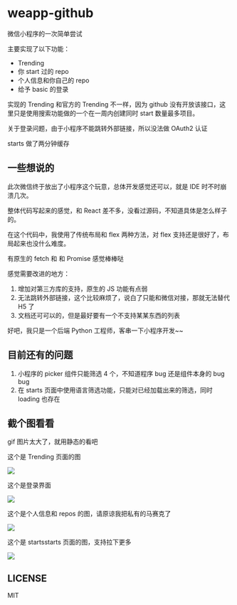 # weapp-github

微信小程序的一次简单尝试

主要实现了以下功能：
- Trending
- 你 start 过的 repo
- 个人信息和你自己的 repo
- 给予 basic 的登录

实现的 Trending 和官方的 Trending 不一样，因为 github 没有开放该接口，这里只是使用搜索功能做的一个在一周内创建同时 start 数量最多项目。

关于登录问题，由于小程序不能跳转外部链接，所以没法做 OAuth2 认证

starts 做了两分钟缓存

## 一些想说的

此次微信终于放出了小程序这个玩意，总体开发感觉还可以，就是 IDE 时不时崩溃几次。

整体代码写起来的感觉，和 React 差不多，没看过源码，不知道具体是怎么样子的。

在这个代码中，我使用了传统布局和 flex 两种方法，对 flex 支持还是很好了，布局起来也没什么难度。

有原生的 fetch 和 和 Promise 感觉棒棒哒

感觉需要改进的地方：

1. 增加对第三方库的支持，原生的 JS 功能有点弱
2. 无法跳转外部链接，这个比较麻烦了，说白了只能和微信对接，那就无法替代 H5 了
3. 文档还可可以的，但是最好要有一个不支持某某东西的列表

好吧，我只是一个后端 Python 工程师，客串一下小程序开发~~



## 目前还有的问题

1. 小程序的 picker 组件只能筛选 4 个，不知道程序 bug 还是组件本身的 bug bug
2. 在 starts 页面中使用语言筛选功能，只能对已经加载出来的筛选，同时 loading 也存在

## 截个图看看

gif 图片太大了，就用静态的看吧

这个是 Trending 页面的图

![](http://7xtq0y.com1.z0.glb.clouddn.com/2016-10-04-18%3A49%3A32.jpg)


这个是登录界面

![](http://7xtq0y.com1.z0.glb.clouddn.com/2016-10-04-18%3A50%3A35.jpg)

这个是个人信息和 repos 的图，请原谅我把私有的马赛克了

![](http://7xtq0y.com1.z0.glb.clouddn.com/2016-10-04-18%3A52%3A56.jpg)

这个是 startsstarts 页面的图，支持拉下更多

![](http://7xtq0y.com1.z0.glb.clouddn.com/2016-10-04-18%3A54%3A21.jpg)

## LICENSE

MIT
